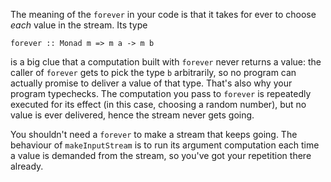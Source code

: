 The meaning of the `forever` in your code is that it takes for ever to choose *each* value in the stream. Its type

    forever :: Monad m => m a -> m b

is a big clue that a computation built with `forever` never returns a value: the caller of `forever` gets to pick the type `b` arbitrarily, so no program can actually promise to deliver a value of that type. That's also why your program typechecks. The computation you pass to `forever` is repeatedly executed for its effect (in this case, choosing a random number), but no value is ever delivered, hence the stream never gets going.

You shouldn't need a `forever` to make a stream that keeps going. The behaviour of `makeInputStream` is to run its argument computation each time a value is demanded from the stream, so you've got your repetition there already.
